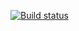 [![Build status](https://ci.appveyor.com/api/projects/status/hfa301h956bnoj5s?svg=true)](https://ci.appveyor.com/project/Sm1le63/aqa-code-homework-4)
